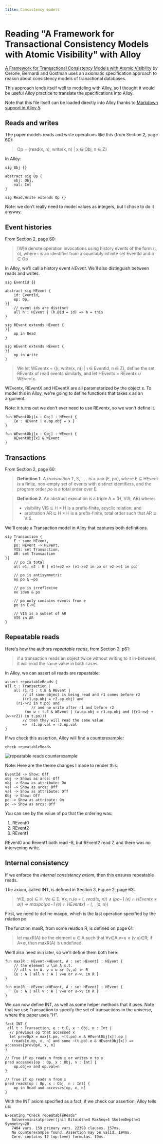 ```yaml
---
title: Consistency models
---
```


# Reading "A Framework for Transactional Consistency Models with Atomic Visibility" with Alloy

[A Framework for Transactional Consistency Models with Atomic Visibility][1] by Cerone, Bernardi and
Gostman uses an axiomatic specification approach to reason about consistency
models of tranactional databases.

This approach lends itself well to modeling with Alloy, so I thought it would
be useful Alloy practice to translate the specifications into Alloy.

Note that this file itself can be loaded directly into Alloy thanks to [Markdown
support in Alloy 5][2].

## Reads and writes

The paper models reads and write operations like this (from Section 2, page
60):

> Op = {read(x, n), write(x, n) | x ∈ Obj, n ∈ Z}

In Alloy:

```alloy
sig Obj {}

abstract sig Op {
	obj: Obj,
	val: Int
}

sig Read,Write extends Op {}
```

Note: we don't really need to model values as integers, but I chose to do it
anyway.

## Event histories

From Section 2, page 60:

> [W]e denote operation invocations using history events of the form (ι, o), where ι is an identifier from a countably infinite
> set EventId and o ∈ Op

In Alloy, we'll call a history event *HEvent*. We'll also distinguish between
reads and writes.

```alloy
sig EventId {}

abstract sig HEvent {
	id: EventId,
	op: Op,
}{
	// event ids are distinct
	all h : HEvent | (h.@id = id) => h = this
}

sig REvent extends HEvent {
}{
	op in Read
}

sig WEvent extends HEvent {
}{
	op in Write
}
```

> We let WEventx = {(ι, write(x, n)) | ι ∈ EventId, n ∈ Z}, define the set REventx of read events similarly, and
> let HEventx = REventx ∪ WEventx.

WEventx, REventX and HEventX are all parameterized by the object x. To model
this in Alloy, we're going to define functions that takes x as an argument. 

Note: it turns out we don't ever need to use REventx, so we won't define it.

```alloy
fun HEventObj[x : Obj] : HEvent {
	{e : HEvent | e.op.obj = x }
}

fun WEventObj[x : Obj] : WEvent {
	HEventObj[x] & WEvent
}
```


## Transactions

From Section 2, page 60:

> **Definition 1.** A *transaction* T, S, . . . is a pair (E, po), where E ⊆ HEvent is a finite,
> non-empty set of events with distinct identifiers, and the program order *po* is a total order
> over E.
 
> **Definition 2.** An abstract execution is a triple A = (H, VIS, AR) where:
> - visibility VIS ⊆ H × H is a prefix-finite, acyclic relation; and
> - arbitration AR ⊆ H × H is a prefix-finite, total order such that AR ⊇ VIS.

We'll create a Transaction model in Alloy that captures both definitions.

```alloy
sig Transaction {
	E : some HEvent,
	po: HEvent -> HEvent,
	VIS: set Transaction,
	AR: set Transaction
}{
	// po is total
	all e1, e2 : E | e1!=e2 => (e1->e2 in po or e2->e1 in po)

	// po is antisymmetric
	no po & ~po
	
	// po is irreflexive
	no iden & po

	// po only contains events from e
	po in E->E

	// VIS is a subset of AR
	VIS in AR
}
```


## Repeatable reads 

Here's how the authors *repeatable reads*, from Section 3, p61:

>  if a transaction reads an object twice without writing to it in-between, it will read the same value in both cases.

In Alloy, we can assert all reads are repeatable:

```alloy
assert repeatableReads {
all t : Transaction | 
	all r1,r2 : t.E & REvent |
		// if same object is being read and r1 comes before r2
		((r1.op.obj = r2.op.obj) and 
     (r1->r2 in t.po) and
			// and no write after r1 and before r2
		 (no w : t.E & WEvent | (w.op.obj = r1.op.obj and ({r1->w} + {w->r2}) in t.po)))
		// then they will read the same value
		=> 	r1.op.val = r2.op.val
}
```

If we check this assertion, Alloy will find a counterexample:

```alloy
check repeatableReads
```

![repeatable reads counterexample](repeatable-reads.png)

Note: Here are the theme changes I made to render this:

```
EventId -> Show: Off
obj -> Shows as arcs: Off
obj -> Show as attribute: On
val -> Show as arcs: Off
val -> Show as attribute: Off
Obj -> Show: Off
po -> Show as attribute: On
po -> Show as arcs: Off
```

You can see by the value of po that the ordering was: 

1. REvent0
1. REvent2
1. REvent1

REvent0 and Revent1 both read -8, but REvent2 read 7, and there was no
intervening write.


## Internal consistency

If we enforce the *internal consistency axiom*, then this ensures repeatable
reads.

The axiom, called INT, is defined in Section 3, Figure 2, page 63:

> ∀(E, po) ∈ H. ∀e ∈ E. ∀x, n.(e = (_, read(x, n)) ∧ (po−1 (e) ∩ HEventx ≠ ∅)) ⇒  maxpo(po−1 (e) ∩ HEventx) = (_, _(x, n)) 

First, we need to define maxpo, which is the last operation specified by the relation
po. 

The function maxR, from some relation R, is defined on page 61:

> let maxR(A) be the element u ∈ A such that ∀v∈A.v=u ∨ (v,u)∈R; if A=∅, then maxR(A) is undefined. 

We'll also need min later, so we'll define them both here: 

```alloy
fun max[R : HEvent->HEvent, A : set HEvent] : HEvent {
	// the element u \in A s.t.
	// all v in A. v = u or (v,u) in R
	{u : A | all v : A | v=u or v->u in R }
}

fun min[R : HEvent->HEvent, A : set HEvent] : HEvent {
	{u : A | all v : A | v=u or u->v in R }
}
```

We can now define INT, as well as some helper methods that it uses. Note that
we use Transaction to specify the set of transactions in the universe, where
the paper uses "H".

```alloy
fact INT {
 all t : Transaction, e : t.E, x : Obj, n : Int |
  // previous op that accessed x
  let prevOpX = max[t.po, ~(t.po).e & HEventObj[x]].op | 
   (reads[e.op, x, n] and some ~(t.po).e & HEventObj[x]) => accesses[prevOpX, x, n]
}

// True if op reads n from x or writes n to x
pred accesses[op : Op, x : Obj, n : Int] {
    op.obj=x and op.val=n
}

// True if op reads n from x
pred reads[op : Op, x : Obj, n : Int] {
    op in Read and accesses[op, x, n]
}
```
With the INT axiom specified as a fact, if we check our assertion, Alloy tells
us:

```
Executing "Check repeatableReads"
   Solver=minisatprover(jni) Bitwidth=4 MaxSeq=4 SkolemDepth=1 Symmetry=20
   7404 vars. 159 primary vars. 22398 clauses. 157ms.
   No counterexample found. Assertion may be valid. 194ms.
   Core. contains 12 top-level formulas. 19ms.
```

[1]: http://drops.dagstuhl.de/opus/volltexte/2015/5375/pdf/15.pdf 
[2]: https://github.com/AlloyTools/org.alloytools.alloy/wiki/5.0.0-Change-List#markdown-syntax

